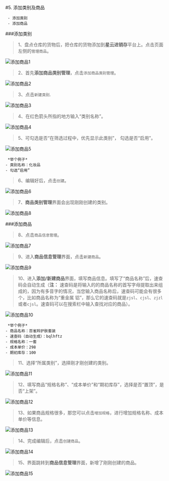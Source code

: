 #5. 添加类别及商品

	 - 添加类别
	 - 添加商品
###添加类别
>1、盘点仓库的货物后，把仓库的货物添加到**星云进销存**平台上。点击页面左侧的`管理商品`。

![添加商品1](./images/addgoods1.jpg)

>2、首先**添加商品类别管理**，点击`添加商品类别管理`。

![添加商品2](./images/addgoods2.jpg)

>3、点击`新建类别`.

![添加商品3](./images/addgoods3.jpg)


>4、在红色箭头所指的地方输入“类别名称”。


![添加商品4](./images/addgoods4.png)

>5、可勾选是否“在筛选过程中，优先显示此类别”， 勾选是否“启用”。

![添加商品5](./images/addgoods5.png)

	 *举个例子*
	- 类别名称：化妆品
	- 勾选“启用”

>6、编辑好后，点击`创建`。

![添加商品6](./images/addgoods6.jpg)

>7、**商品类别管理**界面会出现刚刚创建的类别。

![添加商品8](./images/addgoods8.jpg)

###添加商品

>8、点击`商品信息管理`。

![添加商品7](./images/addgoods7.jpg)

>9、进入**商品信息管理**界面，点击`新建商品`。

![添加商品9](./images/addgoods9.jpg)

>10、进入**添加/新建商品**界面，填写商品信息。填写了“商品名称”后，速查码会自动生成（**注：** 速查码是将输入的的商品名称的首写字母提取出来组成的，因为有多音字的情况，当您输入商品名称后，速查码可能会有很多个，比如商品名称为“重金属 铝”，那么它的速查码就是`zjsl`、`cjsl`、`zjzl`或者`cjsl`。速查码可以在搜索栏中输入查找对应的商品）。

![添加商品10](./images/addgoods10.png)

	 *举个例子*
	- 商品名称：百雀羚护肤套装
	- 速查码（自动生成）：bqlhftz
	- 规格名称：一套
	- 成本单价：298
	- 期初库存：100

>11、选择“所属类别”，选择刚才刚创建的类别。

![添加商品11](./images/addgoods11.jpg)

>12、填写商品“规格名称”、“成本单价”和“期初库存”，选择是否“置顶”，是否“上架”。

![添加商品12](./images/addgoods12.jpg)

>13、如果商品规格很多，那您可以点击`增加规格`，进行增加规格名称、成本单价等信息。

![添加商品13](./images/addgoods13.jpg)

>14、完成编辑后，点击`创建商品`。

![添加商品14](./images/addgoods14.jpg)

>15、界面跳转到**商品信息管理**界面，新增了刚刚创建的商品。

![添加商品15](./images/addgoods15.jpg)